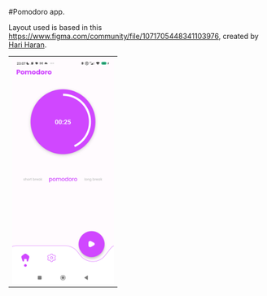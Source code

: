 #Pomodoro app.

Layout used is based in this https://www.figma.com/community/file/1071705448341103976, created by [Hari Haran](https://www.figma.com/@hariharan07).

<table>
  <tr>
    <td>
      <img src="1.png" width="200"/>
    </td>
  </tr>
</table>
